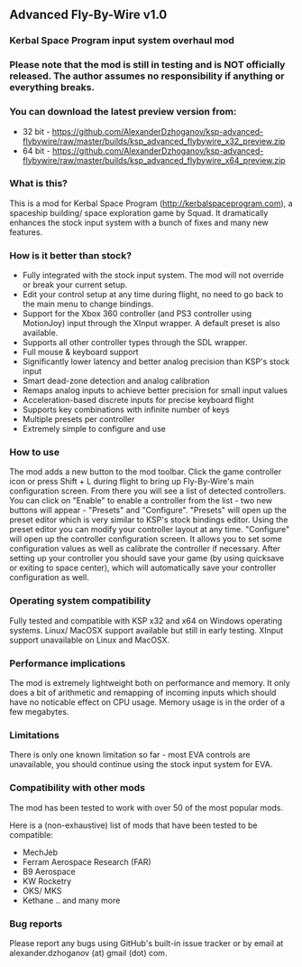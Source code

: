 ## Advanced Fly-By-Wire v1.0
### Kerbal Space Program input system overhaul mod

### Please note that the mod is still in testing and is NOT officially released. The author assumes no responsibility if anything or everything breaks.
### You can download the latest preview version from:
- 32 bit - https://github.com/AlexanderDzhoganov/ksp-advanced-flybywire/raw/master/builds/ksp_advanced_flybywire_x32_preview.zip
- 64 bit - https://github.com/AlexanderDzhoganov/ksp-advanced-flybywire/raw/master/builds/ksp_advanced_flybywire_x64_preview.zip

### What is this?
This is a mod for Kerbal Space Program (http://kerbalspaceprogram.com), a spaceship building/ space exploration game by Squad.
It dramatically enhances the stock input system with a bunch of fixes and many new features.

### How is it better than stock?

- Fully integrated with the stock input system. The mod will not override or break your current setup.
- Edit your control setup at any time during flight, no need to go back to the main menu to change bindings.
- Support for the Xbox 360 controller (and PS3 controller using MotionJoy) input through the XInput wrapper. A default preset is also available.
- Supports all other controller types through the SDL wrapper.
- Full mouse & keyboard support
- Significantly lower latency and better analog precision than KSP's stock input
- Smart dead-zone detection and analog calibration 
- Remaps analog inputs to achieve better precision for small input values
- Acceleration-based discrete inputs for precise keyboard flight
- Supports key combinations with infinite number of keys
- Multiple presets per controller
- Extremely simple to configure and use

### How to use
The mod adds a new button to the mod toolbar. Click the game controller icon or press Shift + L during flight to bring up Fly-By-Wire's main configuration screen.
From there you will see a list of detected controllers. You can click on "Enable" to enable a controller from the list - two new buttons will appear - "Presets" and "Configure".
"Presets" will open up the preset editor which is very similar to KSP's stock bindings editor. Using the preset editor you can modify your controller layout at any time.
"Configure" will open up the controller configuration screen. It allows you to set some configuration values as well as calibrate the controller if necessary.
After setting up your controller you should save your game (by using quicksave or exiting to space center), which will automatically save your controller configuration as well.

### Operating system compatibility
Fully tested and compatible with KSP x32 and x64 on Windows operating systems.
Linux/ MacOSX support available but still in early testing.
XInput support unavailable on Linux and MacOSX.

### Performance implications
The mod is extremely lightweight both on performance and memory. It only does a bit of arithmetic and remapping of incoming inputs which should have
no noticable effect on CPU usage. Memory usage is in the order of a few megabytes.

### Limitations
There is only one known limitation so far - most EVA controls are unavailable, you should continue using the stock input system for EVA.

### Compatibility with other mods
The mod has been tested to work with over 50 of the most popular mods.

Here is a (non-exhaustive) list of mods that have been tested to be compatible:
- MechJeb
- Ferram  Aerospace Research (FAR)
- B9 Aerospace
- KW Rocketry
- OKS/ MKS
- Kethane
.. 
and many more

### Bug reports
Please report any bugs using GitHub's built-in issue tracker or by email at alexander.dzhoganov (at) gmail (dot) com.